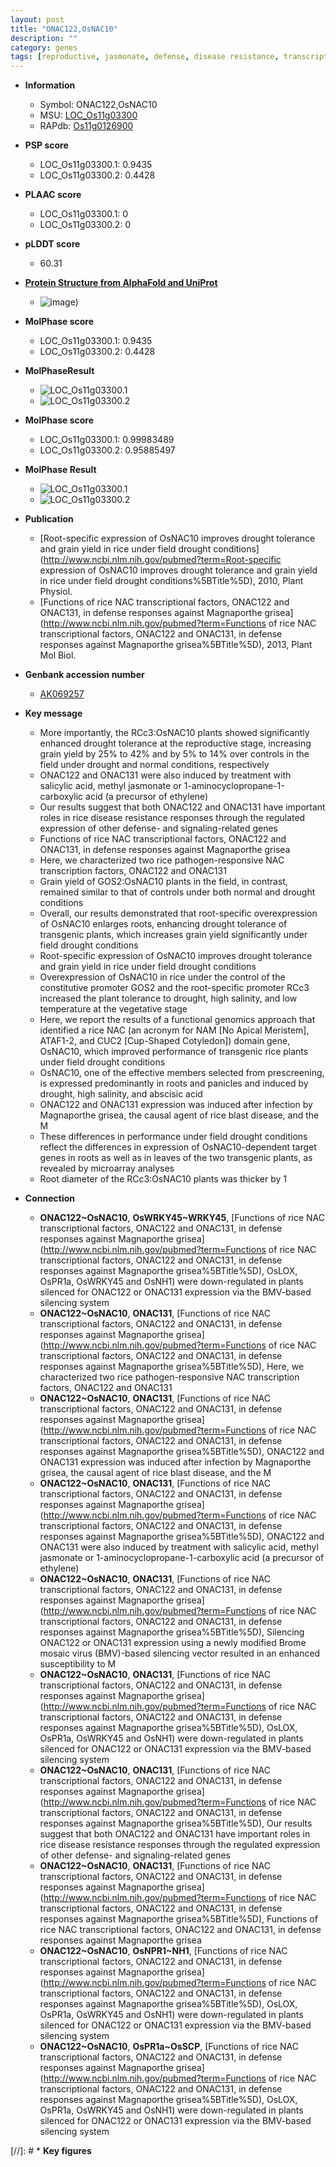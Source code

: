 ```yaml
---
layout: post
title: "ONAC122,OsNAC10"
description: ""
category: genes
tags: [reproductive, jasmonate, defense, disease resistance, transcription factor, grain yield, temperature, defense response, ethylene, meristem, panicle, salicylic acid, blast disease, drought tolerance, grain, blast, vegetative, root, salinity, disease, drought, yield]
---
```


* **Information**  
    + Symbol: ONAC122,OsNAC10  
    + MSU: [LOC_Os11g03300](http://rice.plantbiology.msu.edu/cgi-bin/ORF_infopage.cgi?orf=LOC_Os11g03300)  
    + RAPdb: [Os11g0126900](http://rapdb.dna.affrc.go.jp/viewer/gbrowse_details/irgsp1?name=Os11g0126900)  

* **PSP score**  
    + LOC_Os11g03300.1: 0.9435 
    + LOC_Os11g03300.2: 0.4428 

* **PLAAC score**  
    + LOC_Os11g03300.1: 0 
    + LOC_Os11g03300.2: 0 

* **pLDDT score**
    + 60.31

* **[Protein Structure from AlphaFold and UniProt](https://www.uniprot.org/uniprotkb/Q2RB40/entry#structure)**
    + ![image](https://ricepsp.github.io/images/Q2/AF-Q2RB40-F1.png))

* **MolPhase score**
    + LOC_Os11g03300.1: 0.9435
    + LOC_Os11g03300.2: 0.4428

* **MolPhaseResult**
    + ![LOC_Os11g03300.1](https://ricepsp.github.io/pictures/LOC_Os11g/LOC_Os11g03300.1.png)
    + ![LOC_Os11g03300.2](https://ricepsp.github.io/pictures/LOC_Os11g/LOC_Os11g03300.2.png)

* **MolPhase score**
    + LOC_Os11g03300.1: 0.99983489
    + LOC_Os11g03300.2: 0.95885497

* **MolPhase Result**
    + ![LOC_Os11g03300.1](https://304243504.github.io/Pictures/LOC_Os11g/LOC_Os11g03300.1.png)
    + ![LOC_Os11g03300.2](https://304243504.github.io/Pictures/LOC_Os11g/LOC_Os11g03300.2.png)

* **Publication**  
    + [Root-specific expression of OsNAC10 improves drought tolerance and grain yield in rice under field drought conditions](http://www.ncbi.nlm.nih.gov/pubmed?term=Root-specific expression of OsNAC10 improves drought tolerance and grain yield in rice under field drought conditions%5BTitle%5D), 2010, Plant Physiol.
    + [Functions of rice NAC transcriptional factors, ONAC122 and ONAC131, in defense responses against Magnaporthe grisea](http://www.ncbi.nlm.nih.gov/pubmed?term=Functions of rice NAC transcriptional factors, ONAC122 and ONAC131, in defense responses against Magnaporthe grisea%5BTitle%5D), 2013, Plant Mol Biol.

* **Genbank accession number**  
    + [AK069257](http://www.ncbi.nlm.nih.gov/nuccore/AK069257)

* **Key message**  
    + More importantly, the RCc3:OsNAC10 plants showed significantly enhanced drought tolerance at the reproductive stage, increasing grain yield by 25% to 42% and by 5% to 14% over controls in the field under drought and normal conditions, respectively
    + ONAC122 and ONAC131 were also induced by treatment with salicylic acid, methyl jasmonate or 1-aminocyclopropane-1-carboxylic acid (a precursor of ethylene)
    + Our results suggest that both ONAC122 and ONAC131 have important roles in rice disease resistance responses through the regulated expression of other defense- and signaling-related genes
    + Functions of rice NAC transcriptional factors, ONAC122 and ONAC131, in defense responses against Magnaporthe grisea
    + Here, we characterized two rice pathogen-responsive NAC transcription factors, ONAC122 and ONAC131
    + Grain yield of GOS2:OsNAC10 plants in the field, in contrast, remained similar to that of controls under both normal and drought conditions
    + Overall, our results demonstrated that root-specific overexpression of OsNAC10 enlarges roots, enhancing drought tolerance of transgenic plants, which increases grain yield significantly under field drought conditions
    + Root-specific expression of OsNAC10 improves drought tolerance and grain yield in rice under field drought conditions
    + Overexpression of OsNAC10 in rice under the control of the constitutive promoter GOS2 and the root-specific promoter RCc3 increased the plant tolerance to drought, high salinity, and low temperature at the vegetative stage
    + Here, we report the results of a functional genomics approach that identified a rice NAC (an acronym for NAM [No Apical Meristem], ATAF1-2, and CUC2 [Cup-Shaped Cotyledon]) domain gene, OsNAC10, which improved performance of transgenic rice plants under field drought conditions
    + OsNAC10, one of the effective members selected from prescreening, is expressed predominantly in roots and panicles and induced by drought, high salinity, and abscisic acid
    + ONAC122 and ONAC131 expression was induced after infection by Magnaporthe grisea, the causal agent of rice blast disease, and the M
    + These differences in performance under field drought conditions reflect the differences in expression of OsNAC10-dependent target genes in roots as well as in leaves of the two transgenic plants, as revealed by microarray analyses
    + Root diameter of the RCc3:OsNAC10 plants was thicker by 1

* **Connection**  
    + __ONAC122~OsNAC10__, __OsWRKY45~WRKY45__, [Functions of rice NAC transcriptional factors, ONAC122 and ONAC131, in defense responses against Magnaporthe grisea](http://www.ncbi.nlm.nih.gov/pubmed?term=Functions of rice NAC transcriptional factors, ONAC122 and ONAC131, in defense responses against Magnaporthe grisea%5BTitle%5D), OsLOX, OsPR1a, OsWRKY45 and OsNH1) were down-regulated in plants silenced for ONAC122 or ONAC131 expression via the BMV-based silencing system
    + __ONAC122~OsNAC10__, __ONAC131__, [Functions of rice NAC transcriptional factors, ONAC122 and ONAC131, in defense responses against Magnaporthe grisea](http://www.ncbi.nlm.nih.gov/pubmed?term=Functions of rice NAC transcriptional factors, ONAC122 and ONAC131, in defense responses against Magnaporthe grisea%5BTitle%5D), Here, we characterized two rice pathogen-responsive NAC transcription factors, ONAC122 and ONAC131
    + __ONAC122~OsNAC10__, __ONAC131__, [Functions of rice NAC transcriptional factors, ONAC122 and ONAC131, in defense responses against Magnaporthe grisea](http://www.ncbi.nlm.nih.gov/pubmed?term=Functions of rice NAC transcriptional factors, ONAC122 and ONAC131, in defense responses against Magnaporthe grisea%5BTitle%5D), ONAC122 and ONAC131 expression was induced after infection by Magnaporthe grisea, the causal agent of rice blast disease, and the M
    + __ONAC122~OsNAC10__, __ONAC131__, [Functions of rice NAC transcriptional factors, ONAC122 and ONAC131, in defense responses against Magnaporthe grisea](http://www.ncbi.nlm.nih.gov/pubmed?term=Functions of rice NAC transcriptional factors, ONAC122 and ONAC131, in defense responses against Magnaporthe grisea%5BTitle%5D), ONAC122 and ONAC131 were also induced by treatment with salicylic acid, methyl jasmonate or 1-aminocyclopropane-1-carboxylic acid (a precursor of ethylene)
    + __ONAC122~OsNAC10__, __ONAC131__, [Functions of rice NAC transcriptional factors, ONAC122 and ONAC131, in defense responses against Magnaporthe grisea](http://www.ncbi.nlm.nih.gov/pubmed?term=Functions of rice NAC transcriptional factors, ONAC122 and ONAC131, in defense responses against Magnaporthe grisea%5BTitle%5D), Silencing ONAC122 or ONAC131 expression using a newly modified Brome mosaic virus (BMV)-based silencing vector resulted in an enhanced susceptibility to M
    + __ONAC122~OsNAC10__, __ONAC131__, [Functions of rice NAC transcriptional factors, ONAC122 and ONAC131, in defense responses against Magnaporthe grisea](http://www.ncbi.nlm.nih.gov/pubmed?term=Functions of rice NAC transcriptional factors, ONAC122 and ONAC131, in defense responses against Magnaporthe grisea%5BTitle%5D), OsLOX, OsPR1a, OsWRKY45 and OsNH1) were down-regulated in plants silenced for ONAC122 or ONAC131 expression via the BMV-based silencing system
    + __ONAC122~OsNAC10__, __ONAC131__, [Functions of rice NAC transcriptional factors, ONAC122 and ONAC131, in defense responses against Magnaporthe grisea](http://www.ncbi.nlm.nih.gov/pubmed?term=Functions of rice NAC transcriptional factors, ONAC122 and ONAC131, in defense responses against Magnaporthe grisea%5BTitle%5D), Our results suggest that both ONAC122 and ONAC131 have important roles in rice disease resistance responses through the regulated expression of other defense- and signaling-related genes
    + __ONAC122~OsNAC10__, __ONAC131__, [Functions of rice NAC transcriptional factors, ONAC122 and ONAC131, in defense responses against Magnaporthe grisea](http://www.ncbi.nlm.nih.gov/pubmed?term=Functions of rice NAC transcriptional factors, ONAC122 and ONAC131, in defense responses against Magnaporthe grisea%5BTitle%5D), Functions of rice NAC transcriptional factors, ONAC122 and ONAC131, in defense responses against Magnaporthe grisea
    + __ONAC122~OsNAC10__, __OsNPR1~NH1__, [Functions of rice NAC transcriptional factors, ONAC122 and ONAC131, in defense responses against Magnaporthe grisea](http://www.ncbi.nlm.nih.gov/pubmed?term=Functions of rice NAC transcriptional factors, ONAC122 and ONAC131, in defense responses against Magnaporthe grisea%5BTitle%5D), OsLOX, OsPR1a, OsWRKY45 and OsNH1) were down-regulated in plants silenced for ONAC122 or ONAC131 expression via the BMV-based silencing system
    + __ONAC122~OsNAC10__, __OsPR1a~OsSCP__, [Functions of rice NAC transcriptional factors, ONAC122 and ONAC131, in defense responses against Magnaporthe grisea](http://www.ncbi.nlm.nih.gov/pubmed?term=Functions of rice NAC transcriptional factors, ONAC122 and ONAC131, in defense responses against Magnaporthe grisea%5BTitle%5D), OsLOX, OsPR1a, OsWRKY45 and OsNH1) were down-regulated in plants silenced for ONAC122 or ONAC131 expression via the BMV-based silencing system

[//]: # * **Key figures**  


